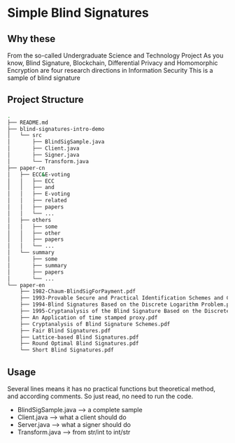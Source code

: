 # Simple Blind Signatures

## Why these

From the so-called Undergraduate Science and Technology Project
As you know, Blind Signature, Blockchain, Differential Privacy and Homomorphic Encryption are four research directions in Information Security
This is a sample of blind signature

## Project Structure

```bash
.
├── README.md
├── blind-signatures-intro-demo
│   └── src
│       ├── BlindSigSample.java
│       ├── Client.java
│       ├── Signer.java
│       └── Transform.java
├── paper-cn
│   ├── ECC&E-voting
│   │   ├── ECC
│   │   ├── and
│   │   ├── E-voting
│   │   ├── related
│   │   ├── papers
│   │   └── ...
│   ├── others
│   │   ├── some
│   │   ├── other
│   │   ├── papers
│   │   └── ...
│   └── summary
│       ├── some
│       ├── summary
│       ├── papers
│       └── ...
└── paper-en
    ├── 1982-Chaum-BlindSigForPayment.pdf
    ├── 1993-Provable Secure and Practical Identification Schemes and Corresponding Signature Schemes.pdf
    ├── 1994-Blind Signatures Based on the Discrete Logarithm Problem.pdf
    ├── 1995-Cryptanalysis of the Blind Signature Based on the Discrete Logarithm Problem.pdf
    ├── An Application of time stamped proxy.pdf
    ├── Cryptanalysis of Blind Signature Schemes.pdf
    ├── Fair Blind Signatures.pdf
    ├── Lattice-based Blind Signatures.pdf
    ├── Round Optimal Blind Signatures.pdf
    └── Short Blind Signatures.pdf

```

## Usage

Several lines means it has no practical functions but theoretical method, and according comments.
So just read, no need to run the code.

- BlindSigSample.java
--> a complete sample
- Client.java
--> what a client should do
- Server.java
--> what a signer should do
- Transform.java
--> from str/int to int/str
